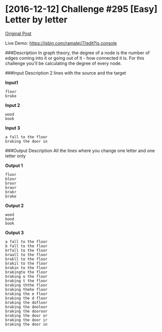 # [2016-12-12] Challenge #295 [Easy] Letter by letter
[Original Post](https://www.reddit.com/r/dailyprogrammer/comments/4ijtrt/20160509_challenge_266_easy_basic_graph/)

Live Demo: https://jsbin.com/ramalej/7/edit?js,console

###Description
In graph theory, the degree of a node is the number of edges coming into it or going out of it - how connected it is. For this challenge you'll be calculating the degree of every node.

###Input Description
2 lines with the source and the target

**Input1**

```
floor
brake
```

**Input 2**

```
wood
book
```

**Input 3**

```
a fall to the floor
braking the door in
```


###Output Description
All the lines where you change one letter and one letter only

**Output 1**

```
floor
bloor
broor
braor
brakr
brake
```

**Output 2**

```
wood
bood
book
```

**Output 3**

```
a fall to the floor
b fall to the floor
brfall to the floor
braall to the floor
brakll to the floor
brakil to the floor
brakin to the floor
brakingto the floor
braking o the floor
braking t the floor
braking ththe floor
braking thehe floor
braking the e floor
braking the d floor
braking the dofloor
braking the dooloor
braking the dooroor
braking the door or
braking the door ir
braking the door in
```
